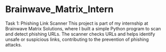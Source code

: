 # Brainwave_Matrix_Intern
Task 1: Phishing Link Scanner
This project is part of my internship at Brainwave Matrix Solutions, where I built a simple Python program to scan and detect phishing URLs. The scanner checks URLs and helps identify unsafe or suspicious links, contributing to the prevention of phishing attacks.

